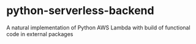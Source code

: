 # python-serverless-backend
 A natural implementation of Python AWS Lambda with build of functional code in external packages
